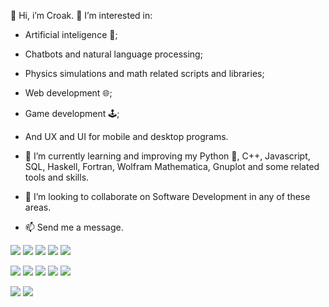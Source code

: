 👋 Hi, i’m Croak. 💞️ I’m interested in:

- Artificial inteligence 🤖;
- Chatbots and natural language processing;
- Physics simulations and math related scripts and libraries;
- Web development 🌐;
- Game development 🕹️;
- And UX and UI for mobile and desktop programs.

- 🌱 I’m currently learning and improving my Python 🐍, C++, Javascript, SQL, Haskell, Fortran, Wolfram Mathematica, Gnuplot and some related tools and skills.
- 👀 I’m looking to collaborate on Software Development in any of these areas.
- 📫 Send me a message.


<a href="link" target ="_blank"><img src="https://img.shields.io/badge/C%2B%2B-00599C?style=for-the-badge&logo=c%2B%2B&logoColor=white"></a> 
<a href="link" target ="_blank"><img src="https://img.shields.io/badge/Python-3776AB?style=for-the-badge&logo=python&logoColor=white"></a>
<a href="link" target ="_blank"><img src="https://img.shields.io/badge/JavaScript-F7DF1E?style=for-the-badge&logo=javascript&logoColor=black"></a> <a href="link" target ="_blank"><img src="https://img.shields.io/badge/HTML5-E34F26?style=for-the-badge&logo=html5&logoColor=white"></a> <a href="link" target ="_blank"><img src="https://img.shields.io/badge/CSS-239120?&style=for-the-badge&logo=css3&logoColor=white"></a>

<a href="link" target ="_blank"><img src="https://img.shields.io/badge/Visual_Studio-5C2D91?style=for-the-badge&logo=visual%20studio&logoColor=white"></a> <a href="link" target ="_blank"><img src="https://img.shields.io/badge/Node.js-43853D?style=for-the-badge&logo=node.js&logoColor=white"></a> <a href="link" target ="_blank"><img src="https://img.shields.io/badge/React-20232A?style=for-the-badge&logo=react&logoColor=61DAFB"></a> <a href="link" target ="_blank"><img src="https://img.shields.io/badge/Angular-DD0031?style=for-the-badge&logo=angular&logoColor=white"></a> <a href="link" target ="_blank"><img src="https://img.shields.io/badge/MySQL-00000F?style=for-the-badge&logo=mysql&logoColor=white"></a>

 <a href="link" target ="_blank"><img src="https://img.shields.io/badge/TensorFlow-FF6F00?style=for-the-badge&logo=tensorflow&logoColor=white"></a> <a href="link" target ="_blank"><img src="https://img.shields.io/badge/PyCharm-000000.svg?&style=for-the-badge&logo=PyCharm&logoColor=white"></a>

